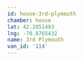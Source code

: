 ```yaml
---
id: house-3rd-plymouth
chamber: house
lat: 42.2851493
lng: -70.8765432
name: 3rd Plymouth
van_id: '114'
---
```

